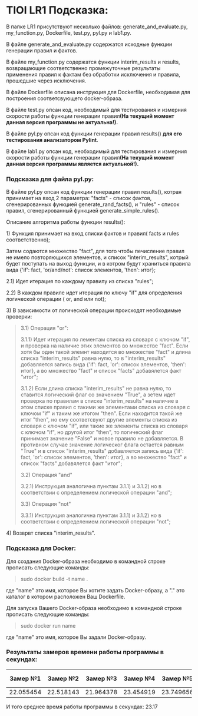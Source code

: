 # TIOI LR1 Подсказка:
<p>  В папке LR1 присутствуют несколько файлов: generate_and_evaluate.py, my_function.py, Dockerfile, test.py, pyl.py и lab1.py.</p> 
<p>  В файле generate_and_evaluate.py содержатся исходные функции генерации правил и фактов.</p> 
<p>  В файле my_function.py содержатся функции interim_results и results, возвращающие соответственно промежуточные результаты применения правил к фактам без обработки исключения и правила, прошедшие через исключения.</p>
<p>  В файле Dockerfile описана инструкция для Dockerfile, необходимая для построения соответсвующего docker-образа.</p>
<p>  В файле test.py опсан код, необходимый для тестирования и измерния скорости работы функции генерации правил<strong>(На текущий момент данная версия программы не актуальна!).</strong></p>
<p>  В файле pyl.py опсан код функции генерации правил results() <strong>для его тестирования  анализатором Pylint</strong>.</p>
<p>  В файле lab1.py опсан код, необходимый для тестирования и измерния скорости работы функции генерации правил<strong>(На текущий момент данная версия программы является актуальной!).</strong></p>
<h3>Подсказка для файла pyl.py:</h3>
<p>В файле pyl.py опсан код функции генерации правил results(), котрая принимает на вход 2 параметра: "facts" - список фактов, сгенерированных функцией generate_rand_facts(), и "rules" - список правил, сгенерированный функцией generate_simple_rules().</p>
<p>Описание алгоритма работы функции results():</p>
<p>1) Функция принимает на вход списки фактов и правил( facts и rules соответственно);</p>
<p>Затем содаются множество "fact", для того чтобы печисление правил не имело повторяющихся элементов, и список "interim_results", котрый будет поступать на выход функции, и в котром будут храниться правила вида {'if': fact, 'or/and/not': список элементов, 'then': итог};</p>
<p>2.1) Идет итерация по каждому правилу из списка "rules";</p>
<p>2.2) В каждом правиле идет итерация по ключу "if" для определения логической операции ( or, and или not);</p>
<p>3) В зависимости от логической операции происходят необходимые проверки:</p>
<blockquote>
    <p>3.1) Операция "or":</p>
    <p>3.1.1) Идет итерация по лементам списка из словаря с ключом "if", и проверка на наличие этих элементов во множестве "fact". Если хотя бы один такой элемнт находится во множестве "fact" и длина списка "interim_results" равна нулю, то в "interim_results" добавляется запись вида {'if': fact, 'or': список элементов, 'then': итог}, а во множество "fact" и список "facts" добавялется факт "итог";</p>
    <p>3.1.2) Если длина списка "interim_results" не равна нулю, то ставится логический флаг со значением "True", а зетем идет проверка по правилам в списке "interim_results" на наличие в этом списке правил с такими же элементами списка из словаря с ключом "if" и таким же итогом "then". Если находится такой же итог "then",  но ему соответсвуют другие элементы списка из словаря с ключом "if", или такие же элементы списка из словаря с ключом "if", но другой итог "then", то логический флаг принимает значение "False" и новое правило не добавляется. В противном случае значение логическог флага остается равным "True" и в список "interim_results" добавляется запись вида {'if': fact, 'or': список элементов, 'then': итог}, а во множество "fact" и список "facts" добавялется факт "итог";</p>
    <p>3.2) Операция "and"</p>
    <p>3.2.1) Инструкция аналогична пунктам 3.1.1) и 3.1.2) но в соответствии с определением логической операции "and";</p>
    <p>3.3) Операция "not"</p>
    <p>3.3.1) Инструкция аналогична пунктам 3.1.1) и 3.1.2) но в соответствии с определением логической операции "not";</p>
</blockquote>
<p>4) Возврвт списка "interim_results".</p>
<h3>Подсказка для Docker:</h3> 
<p>Для создания Docker-образа необходимо в командной строке прописать следующие команды: </p>
<blockquote> sudo docker build -t name .</blockquote>
<p>где &quot;name&quot; это имя, которое Вы хотите задать Docker-образу, а &quot;.&quot; это каталог в котором расположен Ваш Dockerfile. </p>
<p>Для запуска Вашего Docker-образа необходимо в командной строке прописать следующие команды:</p>
<blockquote> sudo docker run  name </blockquote>
<p>где &quot;name&quot; это имя, которое Вы задали Docker-образу. </p>
<h3>Результаты замеров времени работы программы в секундах:</h3>
<table>
    <thead>
        <tr>
          <th>Замер №1</th>
          <th>Замер №2</th>
          <th>Замер №3</th>
          <th>Замер №4</th>
          <th>Замер №5</th>
          <th>Замер №6</th>
          <th>Замер №7</th>
          <th>Замер №8</th>
          <th>Замер №9</th>
          <th>Замер №10</th>
        </tr>
    </thead>
    <tbody>
        <tr>
          <td>22.055454</td>
          <td>22.518143</td>
          <td>21.964378</td>
          <td>23.454919</td>
          <td>23.749656</td>
          <td>22.869935</td>
          <td>22.163739</td>
          <td>25.028415</td>
          <td>25.455435</td>
          <td>22.473807</td>
        </tr>
    </tbody>
</table>
<p>И того среднее время работы программы в секундах: 23.17</p>
